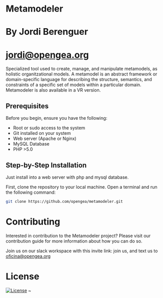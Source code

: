 # Metamodeler
# By Jordi Berenguer
# jordi@opengea.org

Specialized tool used to create, manage, and manipulate metamodels, as holistic organitzational models. A metamodel is an abstract framework or domain-specific language for describing the structure, semantics, and constraints of a specific set of models within a particular domain. Metamodeler is also available in a VR version.

## Prerequisites

Before you begin, ensure you have the following:

- Root or sudo access to the system
- Git installed on your system
- Web server (Apache  or Nginx)
- MySQL Database
- PHP >5.0

## Step-by-Step Installation

Just install into a web server with php and mysql database.

First, clone the repository to your local machine. Open a terminal and run the following command:

```bash
git clone https://github.com/opengea/metamodeler.git 
```

# Contributing

Interested in contribution to the Metamodeler project? Please visit our contribution guide for more information about how you can do so.

Join us on our slack workspace with this invite link: join us, and text us to oficina@opengea.org

# License

[![License](https://img.shields.io/badge/license-Apache--2.0-blue.svg)](https://opensource.org/licenses/Apache-2.0)
~                                                                                                                                 
